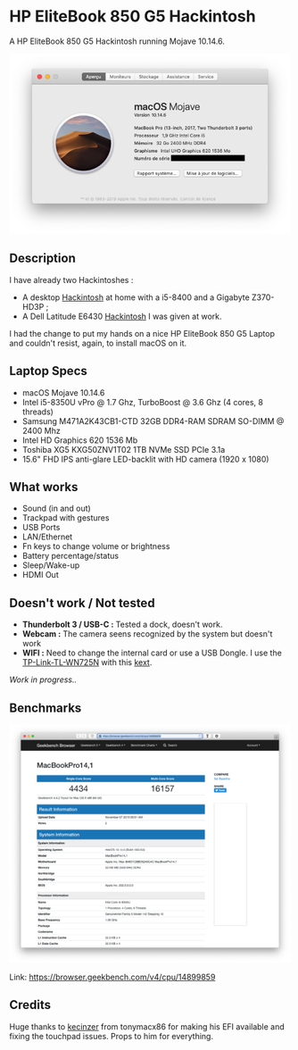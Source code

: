 # HP EliteBook 850 G5 Hackintosh

A HP EliteBook 850 G5 Hackintosh running Mojave 10.14.6.

![](screenshots/specs.png)

## Description

I have already two Hackintoshes :

* A desktop [Hackintosh](https://github.com/kinoute/Hack-Z370-HD3P-i5-8400) at home with a i5-8400 and a Gigabyte Z370-HD3P ;
* A Dell Latitude E6430 [Hackintosh](https://github.com/kinoute/Hack-Dell-Latitude-E6430) I was given at work.

I had the change to put my hands on a nice HP EliteBook 850 G5 Laptop and couldn't resist, again, to install macOS on it.

## Laptop Specs

* macOS Mojave 10.14.6
* Intel i5-8350U vPro @ 1.7 Ghz, TurboBoost @ 3.6 Ghz (4 cores, 8 threads)
* Samsung M471A2K43CB1-CTD 32GB DDR4-RAM SDRAM SO-DIMM @ 2400 Mhz
* Intel HD Graphics 620 1536 Mb
* Toshiba XG5 KXG50ZNV1T02 1TB NVMe SSD PCIe 3.1a 
* 15.6" FHD IPS anti-glare LED-backlit with HD camera (1920 x 1080)

## What works

* Sound (in and out)
* Trackpad with gestures
* USB Ports
* LAN/Ethernet
* Fn keys to change volume or brightness
* Battery percentage/status
* Sleep/Wake-up
* HDMI Out

## Doesn't work / Not tested

* **Thunderbolt 3 / USB-C :** Tested a dock, doesn't work.
* **Webcam :** The camera seens recognized by the system but doesn't work
* **WIFI :** Need to change the internal card or use a USB Dongle. I use the [TP-Link-TL-WN725N](https://www.tp-link.com/us/home-networking/usb-adapter/tl-wn725n/) with this [kext](https://github.com/chris1111/Wireless-USB-Adapter-Clover).

_Work in progress.._

## Benchmarks

![](screenshots/benchmarks.png)

Link: https://browser.geekbench.com/v4/cpu/14899859

## Credits

Huge thanks to [kecinzer](https://www.tonymacx86.com/members/kecinzer.1373007/) from tonymacx86 for making his EFI available and fixing the touchpad issues. Props to him for everything.

